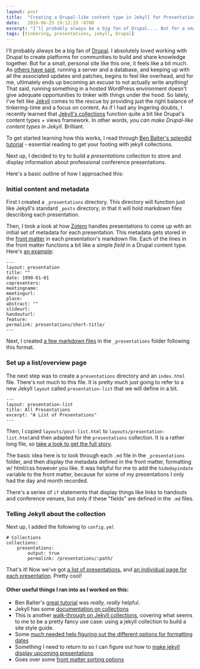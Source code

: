 ```yaml
---
layout: post
title:  "Creating a Drupal-like content type in Jekyll for Presentations"
date:   2016-06-25 19:12:29 -0700
excerpt: "I'll probably always be a big fan of Drupal.... But for a small, personal site like this one, it feels like a bit much."
tags: [tinkering, presentations, jekyll, Drupal]
---
```

I'll probably always be a big fan of [Drupal](http://drupal.org). I absolutely loved working with Drupal to create platforms for communities to build and share knowledge together. But for a small, personal site like this one, it feels like a bit much. As [others have said](https://www.sitepoint.com/wordpress-vs-jekyll-might-want-make-switch/), running a server and a database, and keeping up with all the associated updates and patches, begins to feel like overhead, and for me, ultimately ends up becoming an excuse to not actually write anything! That said, running something in a hosted WordPress environment doesn't give adequate opportunities to tinker with things under the hood. So lately, I've felt like [Jekyll](jekyllrb.com) comes to the rescue by providing just the right balance of tinkering-time and a focus on content. As if I had any lingering doubts, I recently learned that [Jekyll's collections](http://jekyllrb.com/docs/collections/) function quite a bit like Drupal's content types + views framework. In other words, *you can make Drupal-like content types in Jekyll*. Brilliant.

To get started learning how this works, I read through [Ben Balter's splendid tutorial](http://ben.balter.com/2015/02/20/jekyll-collections/) -  essential reading to get your footing with jekyll collections.

Next up, I decided to try to build a *presentations* collection to store and display information about professional conference presentations.

Here's a basic outline of how I approached this:

### Initial content and metadata

First I created a ```_presentations``` directory.  This directory will function just like Jekyll's standard ```_posts``` directory, in that it will hold markdown files describing each presentation. 

Then, I took a look at how [Zotero](http://zotero.org) handles presentations to come up with an initial set of metadata for each presentation. This metadata gets stored in the [front matter](https://jekyllrb.com/docs/frontmatter/) in each presentation's markdown file. Each of the lines in the front matter functions a bit like a simple *field* in a Drupal content type. Here's [an example](http://github.com/dmcwo/Notebook-Moon/_presentations/2000-09-22-presentation-example.md):

```
---
layout: presentation
title: ""
date: 1990-01-01
copresenters: 
meetingname: 
meetingurl: 
place: 
abstract: ""
slideurl: 
handouturl: 
feature: 
permalink: presentations/short-title/
---
```

Next, I created [a few markdown files](https://github.com/dmcwo/Notebook-Moon/tree/gh-pages/_presentations) in the ```_presentations``` folder following this format. 

### Set up a list/overview page

The next step was to create a ```presentations``` directory and an ```index.html``` file. There's not much to this file. It is pretty much just going to refer to a new Jekyll ```layout``` called ```presentation-list``` that we will define in a bit.

```
---
layout: presentation-list
title: All Presentations
excerpt: "A List of Presentations"
---
```

Then, I copied ```layouts/post-list.html``` to ```layouts/presentation-list.html```and then adapted for the ```presentations``` collection. It is a rather long file, so [take a look to get the full story](https://github.com/dmcwo/Notebook-Moon/blob/gh-pages/_layouts/presentation-list.html).

The basic idea here is to look through each ```.md``` file in the ```_presentations``` folder, and then display the metadata defined in the front matter, formatting w/ html/css however you like. It was helpful for me to add the ```hidedayindate``` variable to the front matter, because for some of my presentations I only had the day and month recorded. 

There's a series of ```if``` statements that display things like links to handouts and conference venues, but only if these "fields" are defined in the ```.md``` files.

### Telling Jekyll about the collection

Next up, I added the following to ```config.yml```

```
# Collections
collections:
    presentations:
        output: true
        permalink: /presentations/:path/
```

That's it! Now we've got [a list of presentations](http://dmcwo.com/presentations/), and [an individual page for each presentation](http://dmcwo.com//presentations/liw-digital-research-notebook/). Pretty cool!

#### Other useful things I ran into as I worked on this:
* Ben Balter's [great tutorial](http://ben.balter.com/2015/02/20/jekyll-collections/) was *really, really* helpful. 
* Jekyll has some [documentation on collections](http://jekyllrb.com/docs/collections/)
* This is another [walk-through on Jekyll collections](https://mademistakes.com/articles/jekyll-style-guide/), covering what seems to me to be a pretty fancy use case: using a jekyll collection to build a site style guide.
* Some [much needed help figuring out the different options for formatting dates](http://alanwsmith.com/jekyll-liquid-date-formatting-examples)
* Something I need to return to so I can figure out how to [make jekyll display upcoming presentations](http://www.fizerkhan.com/blog/posts/Working-with-upcoming-posts-in-Jekyll.html)
* Goes over some [front matter sorting options](https://github.com/jekyll/jekyll/issues/2515) 




